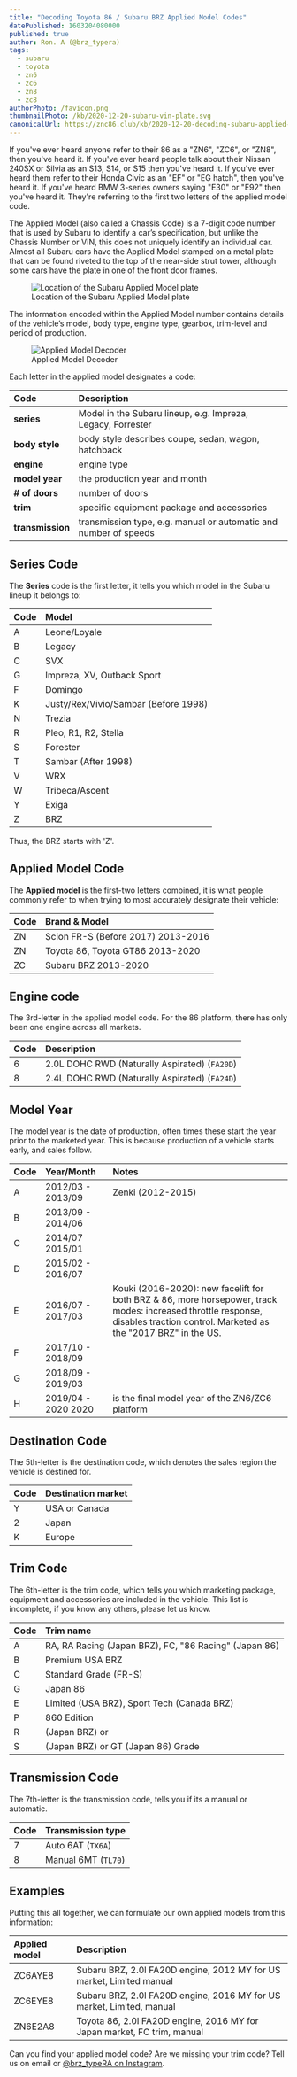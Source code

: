 ```yaml
---
title: "Decoding Toyota 86 / Subaru BRZ Applied Model Codes"
datePublished: 1603204080000
published: true
author: Ron. A (@brz_typera)
tags:
  - subaru
  - toyota
  - zn6
  - zc6
  - zn8
  - zc8
authorPhoto: /favicon.png
thumbnailPhoto: /kb/2020-12-20-subaru-vin-plate.svg
canonicalUrl: https://znc86.club/kb/2020-12-20-decoding-subaru-applied-model-chassis-codes
---
```


If you've ever heard anyone refer to their 86 as a "ZN6", "ZC6", or "ZN8",
then you've heard it.  If you've ever heard people talk about their Nissan 240SX
or Silvia as an S13, S14, or S15 then you've heard it. If you've ever heard them
refer to their Honda Civic as an "EF" or "EG hatch", then you've heard it. If 
you've heard BMW 3-series owners saying "E30" or "E92" then you've heard it.
They're referring to the first two letters of the applied model code.

The Applied Model (also called a Chassis Code) is a 7-digit code number that is
used by Subaru to identify a car’s specification, but unlike the Chassis Number 
or VIN, this does not uniquely identify an individual car. Almost all Subaru 
cars have the Applied Model stamped on a metal plate that can be found riveted 
to the top of the near-side strut tower, although some cars have the plate in 
one of the front door frames.

<figure>
  <img src="/kb/2020-12-20-subaru-vin-plate-location.jpg" alt="Location of the Subaru Applied Model plate">
  <figcaption>
    Location of the Subaru Applied Model plate
  </figcaption>
</figure>

The information encoded within the Applied Model number contains details of the
vehicle’s model, body type, engine type, gearbox, trim-level and period of 
production.

<figure>
  <img src="/kb/2020-12-20-subaru-vin-plate.svg" alt="Applied Model Decoder">
  <figcaption>
    Applied Model Decoder
  </figcaption>
</figure>

Each letter in the applied model designates a code:



| Code | Description |
| :--- | :---------- |
| **series** | Model in the Subaru lineup, e.g. Impreza, Legacy, Forrester |
| **body style** | body style describes coupe, sedan, wagon, hatchback |
| **engine** | engine type |
| **model year** | the production year and month |
| **\# of doors** | number of doors |
| **trim** | specific equipment package and accessories |
| **transmission** | transmission type, e.g. manual or automatic and number of speeds |


## Series Code

The **Series** code is the first letter, it tells you which model in the Subaru lineup it belongs to:

| Code | Model |
| :--- | :---- |
| A | Leone/Loyale
| B | Legacy |
| C | SVX |
| G | Impreza, XV, Outback Sport |
| F | Domingo |
| K | Justy/Rex/Vivio/Sambar (Before 1998) |
| N | Trezia |
| R | Pleo, R1, R2, Stella |
| S | Forester |
| T | Sambar (After 1998) |
| V | WRX |
| W | Tribeca/Ascent |
| Y | Exiga |
| Z | BRZ |

Thus, the BRZ starts with 'Z'.


## Applied Model Code

The **Applied model** is the first-two letters combined, it is what people 
commonly refer to when trying to most accurately designate their vehicle:
 
| Code | Brand & Model |
| :--- | :------------ |
| ZN | Scion FR-S (Before 2017) 2013-2016 |
| ZN | Toyota 86, Toyota GT86 2013-2020 |
| ZC | Subaru BRZ 2013-2020 |

## Engine code

The 3rd-letter in the applied model code. For the 86 platform, there has only 
been one engine across all markets.

| Code | Description |
| :--- | :---------- |
| 6 | 2.0L DOHC RWD (Naturally Aspirated) (`FA20D`) |
| 8 | 2.4L DOHC RWD (Naturally Aspirated) (`FA24D`) |

## Model Year

The model year is the date of production, often times these start the year prior
to the marketed year. This is because production of a vehicle starts early, and
sales follow. 

| Code | Year/Month | Notes |
| :--- | :--------- | :---- |
| A | 2012/03 - 2013/09 | Zenki (2012-2015) |
| B | 2013/09 - 2014/06 | |
| C | 2014/07 2015/01 | |
| D | 2015/02 - 2016/07 | |
| E | 2016/07 - 2017/03 | Kouki (2016-2020): new facelift for both BRZ & 86, more horsepower, track modes: increased throttle response, disables traction control. Marketed as the "2017 BRZ" in the US. |
| F | 2017/10 - 2018/09 | |
| G | 2018/09 - 2019/03 | |
| H | 2019/04 - 2020 2020 | is the final model year of the ZN6/ZC6 platform |


## Destination Code

The 5th-letter is the destination code, which denotes the sales region the
vehicle is destined for.

| Code | Destination market |
| :--- | :----------------- |
| Y | USA or Canada |
| 2 | Japan |
| K | Europe | 

## Trim Code

The 6th-letter is the trim code, which tells you which marketing package,
equipment and accessories are included in the vehicle. This list is incomplete,
if you know any others, please let us know.

| Code | Trim name |
| :--- | :-------- |
| A | RA, RA Racing (Japan BRZ), FC, "86 Racing" (Japan 86) |
| B | Premium USA BRZ |
| C | Standard Grade (FR-S) |
| G | Japan 86 |
| E | Limited (USA BRZ), Sport Tech (Canada BRZ) | 
| P | 860 Edition |
| R | (Japan BRZ) or |
| S | (Japan BRZ) or GT (Japan 86) Grade |

## Transmission Code

The 7th-letter is the transmission code, tells you if its a manual or automatic.

| Code | Transmission type |
| :--- | :---------------- |
| 7 | Auto 6AT (`TX6A`) |
| 8 | Manual 6MT (`TL70`) |

## Examples

Putting this all together, we can formulate our own applied models from this
information:

| Applied model | Description |
| :------------ | :---------- |
| ZC6AYE8 | Subaru BRZ, 2.0l FA20D engine, 2012 MY for US market, Limited manual |
| ZC6EYE8 | Subaru BRZ, 2.0l FA20D engine, 2016 MY for US market, Limited, manual |
| ZN6E2A8 | Toyota 86, 2.0l FA20D engine, 2016 MY for Japan market, FC trim, manual |

Can you find your applied model code? Are we missing your trim code? Tell us on 
email or <a href="https://instagram.com/brz_typera">@brz_typeRA on Instagram</a>.

